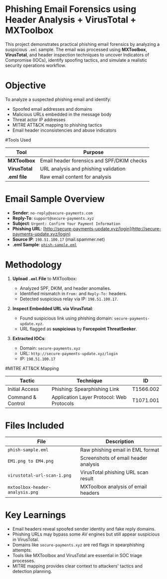 # Phishing Email Forensics using Header Analysis + VirusTotal + MXToolbox

This project demonstrates practical phishing email forensics by analyzing a suspicious `.eml` sample. The email was processed using **MXToolbox**, **VirusTotal**, and header inspection techniques to uncover Indicators of Compromise (IOCs), identify spoofing tactics, and simulate a realistic security operations workflow.


# Objective

To analyze a suspected phishing email and identify:
- Spoofed email addresses and domains
- Malicious URLs embedded in the message body
- Threat actor IP addresses
- MITRE ATT&CK mapping to phishing tactics
- Email header inconsistencies and abuse indicators

#Tools Used

| Tool              | Purpose                              |
|-------------------|---------------------------------------|
| **MXToolbox**     | Email header forensics and SPF/DKIM checks |
| **VirusTotal**    | URL analysis and phishing validation |
| **.eml file**     | Raw email content for analysis       |

# Email Sample Overview

- **Sender**: `no-reply@secure-payments.com`
- **Reply-To**: `support@secure-payments.xyz`
- **Subject**: `Urgent: Confirm Your Payment Information`
- **Phishing URL**: [http://secure-payments-update.xyz/login](http://secure-payments-update.xyz/login)
- **Source IP**: `198.51.100.17` (mail.spammer.net)
- **.eml Sample**: [`phish-sample.eml`](./email-header-analysis/phish-sample.eml)

# Methodology

1. **Upload `.eml` File** to MXToolbox:
   - Analyzed SPF, DKIM, and header anomalies.
   - Identified mismatch in `From:` and `Reply-To:` headers.
   - Detected suspicious relay via IP: `198.51.100.17`.

2. **Inspect Embedded URL via VirusTotal**:
   - Found suspicious link using phishing domain: `secure-payments-update.xyz`.
   - URL flagged as **suspicious** by **Forcepoint ThreatSeeker**.

3. **Extracted IOCs**:
   - Domain: `secure-payments.xyz`
   - URL: `http://secure-payments-update.xyz/login`
   - IP: `198.51.100.17`


#MITRE ATT&CK Mapping

| Tactic            | Technique                                 | ID           |
|-------------------|--------------------------------------------|--------------|
| Initial Access    | Phishing: Spearphishing Link               | T1566.002    |
| Command & Control | Application Layer Protocol: Web Protocols | T1071.001    |


# Files Included

| File                          | Description                           |
|-------------------------------|----------------------------------------|
| `phish-sample.eml`            | Raw phishing email in EML format       |
| `EM1.png to EM4.png`          | Screenshots of email header analysis   |
| `virustotal-url-scan-1.png`  | VirusTotal phishing URL scan result    |
| `mxtoolbox-header-analysis.png` | MXToolbox analysis of email headers |



# Key Learnings

- Email headers reveal spoofed sender identity and fake reply domains.
- Phishing URLs may bypass some AV engines but still appear suspicious in VirusTotal.
- Domains like `secure-payments.xyz` are red flags in spearphishing attempts.
- Tools like MXToolbox and VirusTotal are essential in SOC triage processes.
- MITRE mapping provides clear context to attackers' tactics and detection planning.



